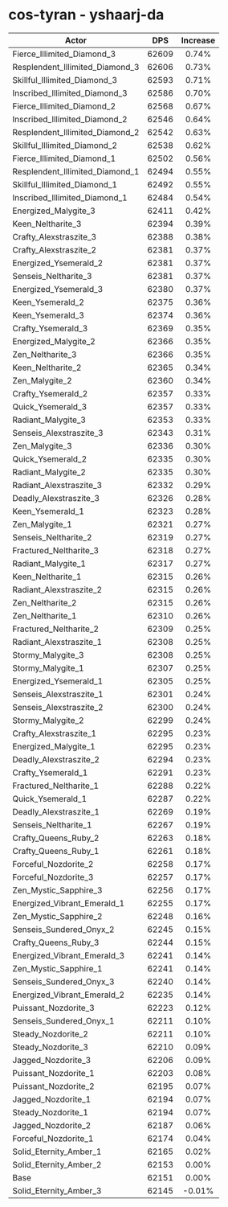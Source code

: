 # cos-tyran - yshaarj-da
| Actor | DPS | Increase |
|---|:---:|:---:|
|Fierce_Illimited_Diamond_3|62609|0.74%|
|Resplendent_Illimited_Diamond_3|62606|0.73%|
|Skillful_Illimited_Diamond_3|62593|0.71%|
|Inscribed_Illimited_Diamond_3|62586|0.70%|
|Fierce_Illimited_Diamond_2|62568|0.67%|
|Inscribed_Illimited_Diamond_2|62546|0.64%|
|Resplendent_Illimited_Diamond_2|62542|0.63%|
|Skillful_Illimited_Diamond_2|62538|0.62%|
|Fierce_Illimited_Diamond_1|62502|0.56%|
|Resplendent_Illimited_Diamond_1|62494|0.55%|
|Skillful_Illimited_Diamond_1|62492|0.55%|
|Inscribed_Illimited_Diamond_1|62484|0.54%|
|Energized_Malygite_3|62411|0.42%|
|Keen_Neltharite_3|62394|0.39%|
|Crafty_Alexstraszite_3|62388|0.38%|
|Crafty_Alexstraszite_2|62381|0.37%|
|Energized_Ysemerald_2|62381|0.37%|
|Senseis_Neltharite_3|62381|0.37%|
|Energized_Ysemerald_3|62380|0.37%|
|Keen_Ysemerald_2|62375|0.36%|
|Keen_Ysemerald_3|62374|0.36%|
|Crafty_Ysemerald_3|62369|0.35%|
|Energized_Malygite_2|62366|0.35%|
|Zen_Neltharite_3|62366|0.35%|
|Keen_Neltharite_2|62365|0.34%|
|Zen_Malygite_2|62360|0.34%|
|Crafty_Ysemerald_2|62357|0.33%|
|Quick_Ysemerald_3|62357|0.33%|
|Radiant_Malygite_3|62353|0.33%|
|Senseis_Alexstraszite_3|62343|0.31%|
|Zen_Malygite_3|62336|0.30%|
|Quick_Ysemerald_2|62335|0.30%|
|Radiant_Malygite_2|62335|0.30%|
|Radiant_Alexstraszite_3|62332|0.29%|
|Deadly_Alexstraszite_3|62326|0.28%|
|Keen_Ysemerald_1|62323|0.28%|
|Zen_Malygite_1|62321|0.27%|
|Senseis_Neltharite_2|62319|0.27%|
|Fractured_Neltharite_3|62318|0.27%|
|Radiant_Malygite_1|62317|0.27%|
|Keen_Neltharite_1|62315|0.26%|
|Radiant_Alexstraszite_2|62315|0.26%|
|Zen_Neltharite_2|62315|0.26%|
|Zen_Neltharite_1|62310|0.26%|
|Fractured_Neltharite_2|62309|0.25%|
|Radiant_Alexstraszite_1|62308|0.25%|
|Stormy_Malygite_3|62308|0.25%|
|Stormy_Malygite_1|62307|0.25%|
|Energized_Ysemerald_1|62305|0.25%|
|Senseis_Alexstraszite_1|62301|0.24%|
|Senseis_Alexstraszite_2|62300|0.24%|
|Stormy_Malygite_2|62299|0.24%|
|Crafty_Alexstraszite_1|62295|0.23%|
|Energized_Malygite_1|62295|0.23%|
|Deadly_Alexstraszite_2|62294|0.23%|
|Crafty_Ysemerald_1|62291|0.23%|
|Fractured_Neltharite_1|62288|0.22%|
|Quick_Ysemerald_1|62287|0.22%|
|Deadly_Alexstraszite_1|62269|0.19%|
|Senseis_Neltharite_1|62267|0.19%|
|Crafty_Queens_Ruby_2|62263|0.18%|
|Crafty_Queens_Ruby_1|62261|0.18%|
|Forceful_Nozdorite_2|62258|0.17%|
|Forceful_Nozdorite_3|62257|0.17%|
|Zen_Mystic_Sapphire_3|62256|0.17%|
|Energized_Vibrant_Emerald_1|62255|0.17%|
|Zen_Mystic_Sapphire_2|62248|0.16%|
|Senseis_Sundered_Onyx_2|62245|0.15%|
|Crafty_Queens_Ruby_3|62244|0.15%|
|Energized_Vibrant_Emerald_3|62241|0.14%|
|Zen_Mystic_Sapphire_1|62241|0.14%|
|Senseis_Sundered_Onyx_3|62240|0.14%|
|Energized_Vibrant_Emerald_2|62235|0.14%|
|Puissant_Nozdorite_3|62223|0.12%|
|Senseis_Sundered_Onyx_1|62211|0.10%|
|Steady_Nozdorite_2|62211|0.10%|
|Steady_Nozdorite_3|62210|0.09%|
|Jagged_Nozdorite_3|62206|0.09%|
|Puissant_Nozdorite_1|62203|0.08%|
|Puissant_Nozdorite_2|62195|0.07%|
|Jagged_Nozdorite_1|62194|0.07%|
|Steady_Nozdorite_1|62194|0.07%|
|Jagged_Nozdorite_2|62187|0.06%|
|Forceful_Nozdorite_1|62174|0.04%|
|Solid_Eternity_Amber_1|62165|0.02%|
|Solid_Eternity_Amber_2|62153|0.00%|
|Base|62151|0.00%|
|Solid_Eternity_Amber_3|62145|-0.01%|
